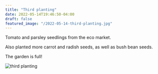 ```yaml
---
title: "Third planting"
date: 2022-05-14T19:46:50-04:00
draft: false
featured_image: "/2022-05-14-third-planting.jpg"
---
```


Tomato and parsley seedlings from the eco market.

Also planted more carrot and radish seeds, as well as bush bean seeds.

The garden is full!

![third planting](/2022-05-14-third-planting.jpg)
